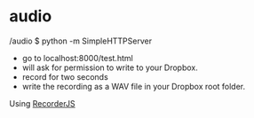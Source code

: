 # audio

/audio $ python -m SimpleHTTPServer


- go to localhost:8000/test.html
- will ask for permission to write to your Dropbox.
- record for two seconds
- write the recording as a WAV file in your Dropbox root folder.


Using [RecorderJS](https://github.com/mattdiamond/Recorderjs)
